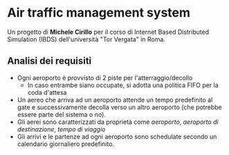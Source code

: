 # Air traffic management system
Un progetto di **Michele Cirillo** per il corso di Internet Based Distributed Simulation (IBDS) dell'università "Tor Vergata" in Roma.

## Analisi dei requisiti
- Ogni aeroporto è provvisto di 2 piste per l'atterraggio/decollo
	- In caso entrambe siano occupate, si adotta una politica FIFO per la coda d'attesa
- Un aereo che arriva ad un aeroporto attende un tempo predefinito al gate e successivamente decolla verso 
un altro aeroporto (che potrebbe essere parte del sistema o no).
- Gli aerei sono caratterizzati da proprietà come *aeroporto*, *aeroporto di destinazione*, 
*tempo di viaggio*
- Gli arrivi e le partenze ad ogni aeroporto sono schedulate secondo un calendario 
giornaliero predefinito.